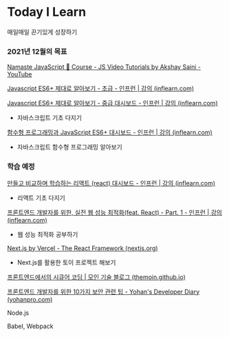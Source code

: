 # Today I Learn

매일매일 끈기있게 성장하기



### 2021년 12월의 목표

[Namaste JavaScript 🙏 Course - JS Video Tutorials by Akshay Saini - YouTube](https://www.youtube.com/watch?v=pN6jk0uUrD8&list=PLlasXeu85E9cQ32gLCvAvr9vNaUccPVNP)

[Javascript ES6+ 제대로 알아보기 - 초급 - 인프런 | 강의 (inflearn.com)](https://www.inflearn.com/course/ecmascript-6-flow#curriculum)

[Javascript ES6+ 제대로 알아보기 - 중급 대시보드 - 인프런 | 강의 (inflearn.com)](https://www.inflearn.com/course/es6-2/dashboard)

- 자바스크립트 기초 다지기



[함수형 프로그래밍과 JavaScript ES6+ 대시보드 - 인프런 | 강의 (inflearn.com)](https://www.inflearn.com/course/functional-es6/dashboard)

- 자바스크립트 함수형 프로그래밍 알아보기



### 학습 예정

[만들고 비교하며 학습하는 리액트 (react) 대시보드 - 인프런 | 강의 (inflearn.com)](https://www.inflearn.com/course/만들면서-학습하는-리액트/dashboard)

- 리액트 기초 다지기



[프론트엔드 개발자를 위한, 실전 웹 성능 최적화(feat. React) - Part. 1 - 인프런 | 강의 (inflearn.com)](https://www.inflearn.com/course/웹-성능-최적화-리액트-1)

- 웹 성능 최적화 공부하기



[Next.js by Vercel - The React Framework (nextjs.org)](https://nextjs.org/)

- Next.js를 활용한 토이 프로젝트 해보기



[프론트엔드에서의 시큐어 코딩 | 모인 기술 블로그 (themoin.github.io)](https://themoin.github.io/2020-11-02-SecureFrontend/)

[프론트엔드 개발자를 위한 10가지 보안 관련 팁 - Yohan's Developer Diary (yohanpro.com)](https://yohanpro.com/posts/front-end-security)



Node.js 



Babel, Webpack